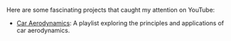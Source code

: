 
Here are some fascinating projects that caught my attention on YouTube:

- [Car Aerodynamics](https://youtube.com/playlist?list=PL52-wxMBN-Egg8v8X6ixIacFtq3Cw5fDz&si=vbRJVkkPc9Idm9R4): A playlist exploring the principles and applications of car aerodynamics.
